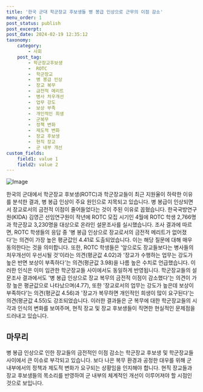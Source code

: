 ```yaml
---
title: '한국 군대 학군장교 후보생들 병 봉급 인상으로 근무의 이점 감소'
menu_order: 1
post_status: publish
post_excerpt: 
post_date: 2024-02-19 12:35:12
taxonomy:
    category:
        - 사회
    post_tag:
        - 학군장교후보생
        -  ROTC
        -  학군장교
        -  병 봉급 인상
        -  장교 복무
        -  금전적 메리트
        -  병사 처우개선
        -  업무 강도
        -  보상 부족
        -  개인적인 희생
        -  군복무
        -  정책 변화
        -  제도적 변화
        -  장교 후보생
        -  현직 장교
        -  군 내부 개선
custom_fields:
    field1: value 1
    field2: value 2
---
```


![Image](https://imgnews.pstatic.net/image/215/2024/02/12/A202402120032_1_20240212161301346.jpg?type=w647)

한국의 군대에서 학군장교 후보생(ROTC)과 학군장교들이 최근 지원율이 하락한 이유를 분석한 결과, 병 봉급 인상이 주요 원인으로 지목되고 있습니다. 병 봉급이 인상되면서 장교로서의 금전적 이점이 줄어들었다는 것이 주된 이유로 꼽혔습니다.
한국국방연구원(KIDA) 김영곤 선임연구원이 작년에 ROTC 모집 시기인 4월에 ROTC 학생 2,766명과 학군장교 3,230명을 대상으로 온라인 설문조사를 실시했습니다. 조사 결과에 따르면, ROTC 학생들의 응답 중 '병 봉급 인상으로 장교로서의 금전적 메리트가 없어졌다'는 의견이 가장 높은 평균값인 4.41로 도출되었습니다. 이는 해당 질문에 대해 매우 동의한다는 것을 의미합니다.
또한, ROTC 학생들은 '앞으로도 장교들보다는 병사들의 처우개선이 우선시될 것'이라는 의견(평균값 4.02)과 '장교가 수행하는 업무는 강도가 높은 반면 보상이 부족하다'는 의견(평균값 3.98)을 나름 높은 수치로 언급했습니다. 
이러한 인식은 이미 임관한 학군장교들 사이에서도 동일하게 반영됩니다. 학군장교들의 설문조사 결과에서도 '병 봉급 인상으로 장교 복무의 금전적 이점이 감소했다'는 의견이 가장 높은 평균값으로 나타났으며(4.77), 또한 '장교로서의 업무는 강도가 높은데 보상이 부족하다'는 의견(평균값 4.56)과 '장교가 복무하면 개인적인 희생이 많이 요구된다'는 의견(평균값 4.55)도 강조되었습니다.
이러한 결과들은 군 복무에 대한 학군장교들의 시각과 인식의 변화를 보여주며, 현직 장교 및 장교 후보생들이 직면한 현실적인 문제점을 드러내고 있습니다.
## 마무리
병 봉급 인상으로 인한 장교들의 금전적인 이점 감소는 학군장교 후보생 및 학군장교들 사이에서 큰 이슈로 부각되고 있습니다. 보다 나은 복무 환경과 공정한 대우를 위해 군 내부에서의 정책과 제도적 변화가 요구되는 상황임을 인지해야 합니다. 현직 장교들과 장교 후보생들의 목소리를 반영하여 군 내부의 체계적인 개선이 이루어져야 할 시점인 것으로 보입니다.
